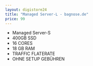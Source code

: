 ```yaml
---
layout: digistore24
title: "Managed Server-L - bagnose.de"
price: 99
---
```

<ul><li>Managed Server-S</li>
<li>400GB SSD</li>
<li>16 CORES</li>
<li>18 GB RAM</li>
<li>TRAFFIC FLATERATE</li>
<li>OHNE SETUP GEB&#xDC;HREN</li>
</ul><p>&#xA0;</p>